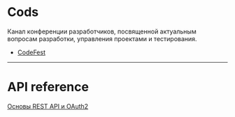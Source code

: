 # Cods

Канал конференции разработчиков, посвященной актуальным вопросам разработки, управления проектами и тестирования.
- [CodeFest](https://www.youtube.com/@codefestru/about)

---

# API reference

[Основы REST API и OAuth2](https://www.youtube.com/watch?v=Vtcz8KxOELE)